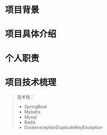 # 项目背景

# 项目具体介绍

# 个人职责

# 项目技术梳理
> 技术栈：
> - SpringBoot
> - Mybatis
> - Mysql
> - Redis
> - DockerxceptionDuplicateKeyException